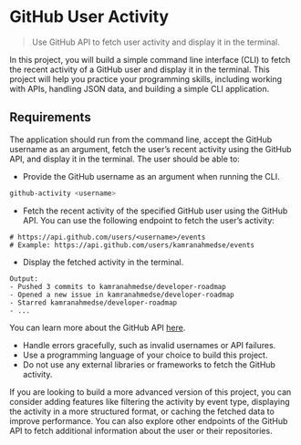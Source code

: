 # GitHub User Activity

> Use GitHub API to fetch user activity and display it in the terminal.

In this project, you will build a simple command line interface (CLI) to fetch the recent activity of a GitHub user and display it in the terminal. This project will help you practice your programming skills, including working with APIs, handling JSON data, and building a simple CLI application.

## Requirements

The application should run from the command line, accept the GitHub username as an argument, fetch the user’s recent activity using the GitHub API, and display it in the terminal. The user should be able to:

- Provide the GitHub username as an argument when running the CLI.

```bash
github-activity <username>
```
- Fetch the recent activity of the specified GitHub user using the GitHub API. You can use the following endpoint to fetch the user’s activity:

```
# https://api.github.com/users/<username>/events
# Example: https://api.github.com/users/kamranahmedse/events
```

- Display the fetched activity in the terminal.

```
Output:
- Pushed 3 commits to kamranahmedse/developer-roadmap
- Opened a new issue in kamranahmedse/developer-roadmap
- Starred kamranahmedse/developer-roadmap
- ...
```

You can learn more about the GitHub API [here](https://docs.github.com/en/rest/activity/events?apiVersion=2022-11-28).

- Handle errors gracefully, such as invalid usernames or API failures.
- Use a programming language of your choice to build this project.
- Do not use any external libraries or frameworks to fetch the GitHub activity.

If you are looking to build a more advanced version of this project, you can consider adding features like filtering the activity by event type, displaying the activity in a more structured format, or caching the fetched data to improve performance. You can also explore other endpoints of the GitHub API to fetch additional information about the user or their repositories.
